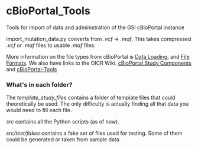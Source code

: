 # cBioPortal_Tools
Tools for import of data and administration of the GSI cBioPortal instance

import_mutation_data.py converts from _.vcf_ -> _.maf_. 
This takes compressed _.vcf_ or _.maf_ files to usable _.maf_ files.

More information on the file types from cBioPortal is [Data Loading](https://cbioportal.readthedocs.io/en/latest/Data-Loading.html),
and [File Formats](https://cbioportal.readthedocs.io/en/latest/File-Formats.html). 
We also have links to the OICR Wiki. [cBioPortal Study Components](https://wiki.oicr.on.ca/display/GSI/cBioPortal+Study+Components)
and [cBioPortal-Tools](https://wiki.oicr.on.ca/display/GSI/cBioPortal-Tools)

### What's in each folder?
The _template_study_files_ contains a folder of template files that could theoretically be used.
The only difficulty is actually finding all that data you would need to fill each file.

_src_ contains all the Python scripts (as of now).

_src/test/fakes_ contains a fake set of files used for testing. Some of them could be generated or taken from sample data.